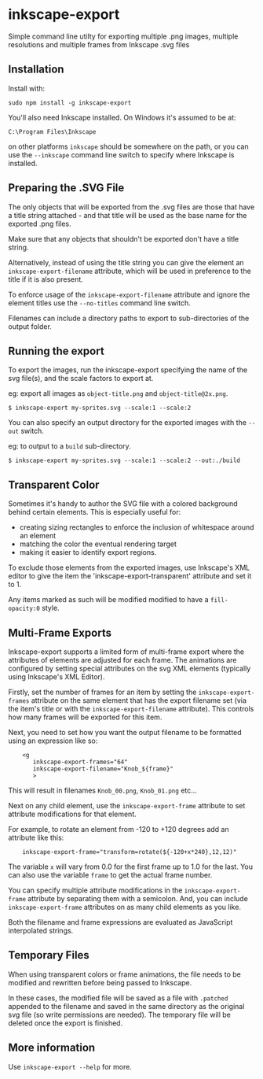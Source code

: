 # inkscape-export

Simple command line utilty for exporting multiple .png images, multiple resolutions and multiple 
frames from Inkscape .svg files

## Installation

Install with:

```
sudo npm install -g inkscape-export
```

You'll also need Inkscape installed.  On Windows it's assumed to be at:

~~~
C:\Program Files\Inkscape
~~~

on other platforms `inkscape` should be somewhere on the path, or you can use
the `--inkscape` command line switch to specify where Inkscape is installed.


## Preparing the .SVG File

The only objects that will be exported from the .svg files are those that have a title
string attached - and that title will be used as the base name for the exported .png files.

Make sure that any objects that shouldn't be exported don't have a title string.

Alternatively, instead of using the title string you can give the element an 
`inkscape-export-filename` attribute, which will be used in preference to 
the title if it is also present.

To enforce usage of the `inkscape-export-filename` attribute and ignore the element titles
use the `--no-titles` command line switch.

Filenames can include a directory paths to export to sub-directories of the output folder.


## Running the export

To export the images, run the inkscape-export specifying the name of the svg file(s), and the scale 
factors to export at.  

eg: export all images as `object-title.png` and `object-title@2x.png`.

~~~
$ inkscape-export my-sprites.svg --scale:1 --scale:2
~~~

You can also specify an output directory for the exported images with the `--out` switch.

eg: to output to a `build` sub-directory.

~~~
$ inkscape-export my-sprites.svg --scale:1 --scale:2 --out:./build
~~~


## Transparent Color

Sometimes it's handy to author the SVG file with a colored background behind 
certain elements.  This is especially useful for:

* creating sizing rectangles to enforce the inclusion of whitespace around an element 
* matching the color the eventual rendering target 
* making it easier to identify export regions.

To exclude those elements from the exported images, use Inkscape's XML editor to give
the item the 'inkscape-export-transparent' attribute and set it to 1.

Any items marked as such will be modified modified to have a `fill-opacity:0` style.


## Multi-Frame Exports

Inkscape-export supports a limited form of multi-frame export where the attributes
of elements are adjusted for each frame.  The animations are configured by setting
special attributes on the svg XML elements (typically using Inkscape's XML Editor).

Firstly, set the number of frames for an item by setting the `inkscape-export-frames`
attribute on the same element that has the export filename set (via the item's title 
or with the `inkscape-export-filename` attribute).  This controls how many frames will
be exported for this item.

Next, you need to set how you want the output filename to be formatted using an 
expression like so:

```
    <g
       inkscape-export-frames="64"
       inkscape-export-filename="Knob_${frame}"
       >
```

This will result in filenames `Knob_00.png`, `Knob_01.png` etc...

Next on any child element, use the `inkscape-export-frame` attribute to set attribute
modifications for that element.

For example, to rotate an element from -120 to +120 degrees add an attribute like this:

```
    inkscape-export-frame="transform=rotate(${-120+x*240},12,12)"
```

The variable `x` will vary from 0.0 for the first frame up to 1.0 for the last.  You can
also use the variable `frame` to get the actual frame number.

You can specify multiple attribute modifications in the `inkscape-export-frame` attribute
by separating them with a semicolon.  And, you can include `inkscape-export-frame` attributes
on as many child elements as you like.

Both the filename and frame expressions are evaluated as JavaScript interpolated strings.


## Temporary Files

When using transparent colors or frame animations, the file needs to be
modified and rewritten before being passed to Inkscape.

In these cases, the modified file will be saved as a file with `.patched`
appended to the filename and saved in the same  directory as the original 
svg file (so write permissions are needed).  The temporary file will be 
deleted once the export is finished.


## More information

Use `inkscape-export --help` for more.
